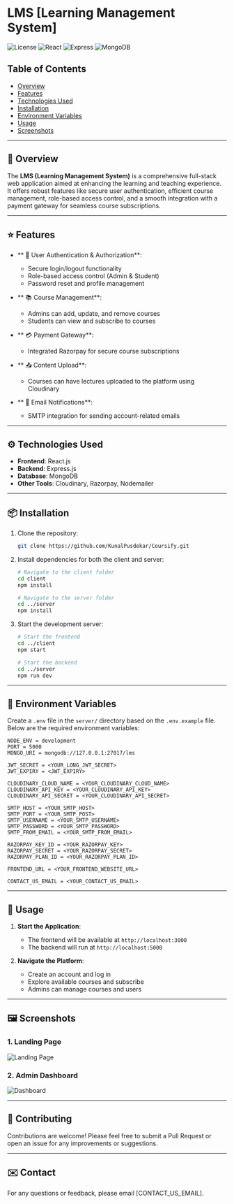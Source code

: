 # LMS [Learning Management System]

![License](https://img.shields.io/badge/license-MIT-green)
![React](https://img.shields.io/badge/Frontend-React-blue)
![Express](https://img.shields.io/badge/Backend-Express-orange)
![MongoDB](https://img.shields.io/badge/Database-MongoDB-green)

## Table of Contents

- [Overview](#overview)
- [Features](#features)
- [Technologies Used](#technologies-used)
- [Installation](#installation)
- [Environment Variables](#environment-variables)
- [Usage](#usage)
- [Screenshots](#screenshots)

---

## 📝 Overview

The **LMS (Learning Management System)** is a comprehensive full-stack web application aimed at enhancing the learning and teaching experience. It offers robust features like secure user authentication, efficient course management, role-based access control, and a smooth integration with a payment gateway for seamless course subscriptions.

---

## ⭐ Features

- ** 🎯 User Authentication & Authorization**:
  - Secure login/logout functionality
  - Role-based access control (Admin & Student)
  - Password reset and profile management

- ** 📚 Course Management**:
  - Admins can add, update, and remove courses
  - Students can view and subscribe to courses

- ** 💳 Payment Gateway**:
  - Integrated Razorpay for secure course subscriptions

- ** 📤 Content Upload**:
  - Courses can have lectures uploaded to the platform using Cloudinary

- ** 📧  Email Notifications**:
  - SMTP integration for sending account-related emails

---

## ⚙️ Technologies Used

- **Frontend**: React.js
- **Backend**: Express.js
- **Database**: MongoDB
- **Other Tools**: Cloudinary, Razorpay, Nodemailer

---

## 📦 Installation

1. Clone the repository:

   ```bash
   git clone https://github.com/KunalPusdekar/Coursify.git
   ```

2. Install dependencies for both the client and server:

   ```bash
   # Navigate to the client folder
   cd client
   npm install

   # Navigate to the server folder
   cd ../server
   npm install
   ```

3. Start the development server:

   ```bash
   # Start the frontend
   cd ../client
   npm start

   # Start the backend
   cd ../server
   npm run dev
   ```

---

## 🌱 Environment Variables

Create a `.env` file in the `server/` directory based on the `.env.example` file. Below are the required environment variables:

```env
NODE_ENV = development
PORT = 5000
MONGO_URI = mongodb://127.0.0.1:27017/lms

JWT_SECRET = <YOUR_LONG_JWT_SECRET>
JWT_EXPIRY = <JWT_EXPIRY>

CLOUDINARY_CLOUD_NAME = <YOUR_CLOUDINARY_CLOUD_NAME>
CLOUDINARY_API_KEY = <YOUR_CLOUDINARY_API_KEY>
CLOUDINARY_API_SECRET = <YOUR_CLOUDINARY_API_SECRET>

SMTP_HOST = <YOUR_SMTP_HOST>
SMTP_PORT = <YOUR_SMTP_POST>
SMTP_USERNAME = <YOUR_SMTP_USERNAME>
SMTP_PASSWORD = <YOUR_SMTP_PASSWORD>
SMTP_FROM_EMAIL = <YOUR_SMTP_FROM_EMAIL>

RAZORPAY_KEY_ID = <YOUR_RAZORPAY_KEY>
RAZORPAY_SECRET = <YOUR_RAZORPAY_SECRET>
RAZORPAY_PLAN_ID = <YOUR_RAZORPAY_PLAN_ID>

FRONTEND_URL = <YOUR_FRONTEND_WEBSITE_URL>

CONTACT_US_EMAIL = <YOUR_CONTACT_US_EMAIL>
```

---

## 🚀 Usage

1. **Start the Application**:
   - The frontend will be available at `http://localhost:3000`
   - The backend will run at `http://localhost:5000`

2. **Navigate the Platform**:
   - Create an account and log in
   - Explore available courses and subscribe
   - Admins can manage courses and users

---

## 🖼️ Screenshots

### 1. Landing Page
![Landing Page](<img width="1433" alt="LMS1" src="https://github.com/user-attachments/assets/9c4ec28e-a0ba-486c-8134-af6c171c0f9f" />)

### 2. Admin Dashboard
![Dashboard](<img width="1096" alt="LMS2" src="https://github.com/user-attachments/assets/b0711e41-e3e7-48ca-9cb8-a8eb69d61673" />)

---

## 💫 Contributing

Contributions are welcome! Please feel free to submit a Pull Request or open an issue for any improvements or suggestions.

---

## ✉️ Contact

For any questions or feedback, please email [CONTACT_US_EMAIL].
